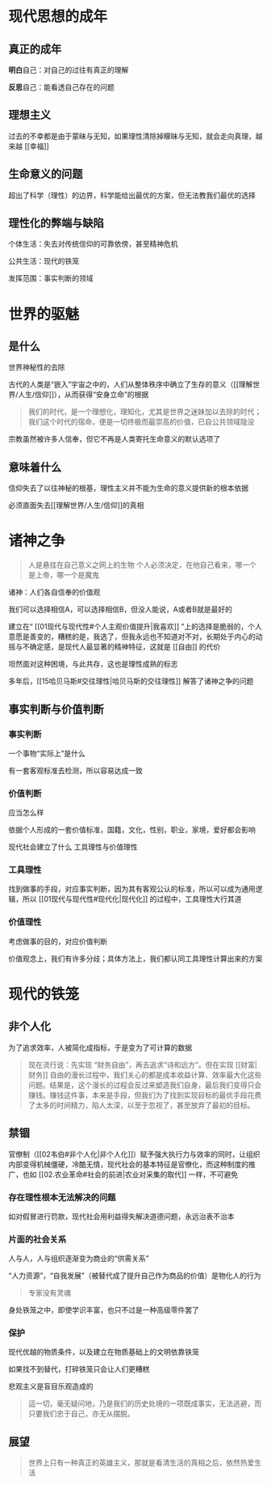 # 现代思想的成年

## 真正的成年

**明白**自己：对自己的过往有真正的理解

**反思**自己：能看透自己存在的问题

## 理想主义

过去的不幸都是由于蒙昧与无知，如果理性清除掉矇昧与无知，就会走向真理，越来越 [[幸福]]

## 生命意义的问题

超出了科学（理性）的边界，科学能给出最优的方案，但无法教我们最优的选择

## 理性化的弊端与缺陷

个体生活：失去对传统信仰的可靠依傍，甚至精神危机

公共生活：现代的铁笼

发挥范围：事实判断的领域

# 世界的驱魅

## 是什么

世界神秘性的去除

古代的人类是“嵌入”宇宙之中的，人们从整体秩序中确立了生存的意义（[[理解世界/人生/信仰]]），从而获得“安身立命”的根据

> 我们的时代，是一个理想化，理知化，尤其是世界之迷妹加以去除的时代；我们这个时代的宿命，便是一切终极而最崇高的价值，已自公共领域隐没

宗教虽然被许多人信奉，但它不再是人类寄托生命意义的默认选项了

## 意味着什么

信仰失去了以往神秘的根基，理性主义并不能为生命的意义提供新的根本依据

必须直面失去[[理解世界/人生/信仰]]的真相

# 诸神之争

> 人是悬挂在自己意义之网上的生物
> 个人必须决定，在他自己看来，哪一个是上帝，哪一个是魔鬼

诸神：人们各自信奉的价值观

我们可以选择相信A，可以选择相信B，但没人能说，A或者B就是最好的

建立在“ [[01现代与现代性#个人主观价值提升|我喜欢]] ”上的选择是脆弱的，个人意愿是善变的，糟糕的是，我选了，但我永远也不知道对不对，长期处于内心的动摇与不确定感，是现代人最显著的精神特征，这就是 [[自由]] 的代价

坦然面对这种困境，与此共存，这也是理性成熟的标志

多年后，[[15哈贝马斯#交往理性|哈贝马斯的交往理性]] 解答了诸神之争的问题

## 事实判断与价值判断

### 事实判断

一个事物“实际上”是什么

有一套客观标准去检测，所以容易达成一致

### 价值判断

应当怎么样

依据个人形成的一套价值标准，国籍，文化，性别，职业，家境，爱好都会影响

现代社会建立了什么
工具理性与价值理性
### 工具理性
找到做事的手段，对应事实判断，因为其有客观公认的标准，所以可以成为通用逻辑，所以 [[01现代与现代性#现代化|现代化]] 的过程中，工具理性大行其道

### 价值理性

考虑做事的目的，对应价值判断

价值观念上，我们有许多分歧；具体方法上，我们都认同工具理性计算出来的方案
# 现代的铁笼
## 非个人化
为了追求效率，人被简化成指标，于是变为了可计算的数据

> 现在流行说：先实现 “财务自由”，再去追求“诗和远方”。但在实现
[[财富|财务]] 自由的漫长过程中，我们关心的都是成本收益计算、效率最大化这些问题。结果是，这个漫长的过程会反过来塑造我们自身，最后我们变得只会赚钱。赚钱这件事，本来是手段，但我们为了找到实现目标的最优手段花费了太多的时间精力，陷人太深，以至于忽视了，甚至放弃了最初的目标。
## 禁锢

官僚制（[[02韦伯#非个人化|非个人化]]）赋予强大执行力与效率的同时，让组织内部变得机械僵硬，冷酷无情，现代社会的基本特征是官僚化，而这种制度的推广，也如 [[02.农业革命#社会的前进|农业对采集的取代]] 一样，不可避免

### 存在理性根本无法解决的问题

如对假冒进行罚款，现代社会用利益得失解决道德问题，永远治表不治本

### 片面的社会关系
人与人，人与组织逐渐变为商业的“供需关系”

“人力资源”，“自我发展”（被替代成了提升自己作为商品的价值）是物化人的行为

> 专家没有灵魂

身处铁笼之中，即使学识丰富，也只不过是一种高级零件罢了

### 保护
现代优越的物质条件，以及建立在物质基础上的文明依靠铁笼

如果找不到替代，打碎铁笼只会让人们更糟糕

悲观主义是盲目乐观造成的

> 這一切，毫无疑问地，乃是我们的历史处境的一项既成事实，无法逃避，而只要我们忠于自己，亦无从摆脱。

## 展望
> 世界上只有一种真正的英雄主义，那就是看清生活的真相之后，依然热爱生活

